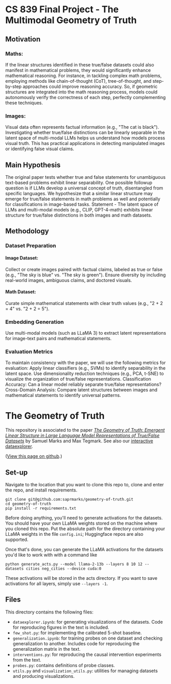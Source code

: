 # CS 839 Final Project - The Multimodal Geometry of Truth

## Motivation

### Maths:
If the linear structures identified in these true/false datasets could also manifest in mathematical problems, they would significantly enhance mathematical reasoning. For instance, in tackling complex math problems, employing methods like chain-of-thought (CoT), tree-of-thought, and step-by-step approaches could improve reasoning accuracy. So, if geometric structures are integrated into the math reasoning process, models could autonomously verify the correctness of each step, perfectly complementing these techniques.

### Images:
Visual data often represents factual information (e.g., "The cat is black"). Investigating whether true/false distinctions can be linearly separable in the latent space of multi-modal LLMs helps us understand how models process visual truth. This has practical applications in detecting manipulated images or identifying false visual claims.

## Main Hypothesis
The original paper tests whether true and false statements for unambiguous text-based problems exhibit linear separability. One possible followup question is if LLMs develop a universal concept of truth, disentangled from specific languages. We hypothesize that a similar linear structure may emerge for true/false statements in math problems as well and potentially for classifications in image-based tasks.
Statement - The latent space of LLMs and multi-modal models (e.g., CLIP, GPT-4-math) exhibits linear structure for true/false distinctions in both images and math datasets.

## Methodology

### Dataset Preparation
#### Image Dataset:
Collect or create images paired with factual claims, labeled as true or false (e.g., "The sky is blue" vs. "The sky is green").
Ensure diversity by including real-world images, ambiguous claims, and doctored visuals.
#### Math Dataset:
Curate simple mathematical statements with clear truth values 
(e.g., "2 + 2 = 4" vs. "2 + 2 = 5").

### Embedding Generation
Use multi-modal models (such as LLaMA 3) to extract latent representations for image-text pairs and mathematical statements.

### Evaluation Metrics
To maintain consistency with the paper, we will use the following metrics for evaluation:
Apply linear classifiers (e.g., SVMs) to identify separability in the latent space.
Use dimensionality reduction techniques (e.g., PCA, t-SNE) to visualize the organization of true/false representations.
Classification Accuracy: Can a linear model reliably separate true/false representations?
Cross-Domain Analysis: Compare latent structures between images and mathematical statements to identify universal patterns.


# The Geometry of Truth

This repository is associated to the paper <a href="https://arxiv.org/abs/2310.06824">*The Geometry of Truth: Emergent Linear Structure in Large Language Model Representations of True/False Datasets*</a> by Samuel Marks and Max Tegmark. See also our <a href="https://saprmarks.github.io/geometry-of-truth/dataexplorer">interactive dataexplorer</a>.

(<a href="https://github.com/saprmarks/geometry-of-truth">View this page on github</a>.)

## Set-up

Navigate to the location that you want to clone this repo to, clone and enter the repo, and install requirements.
```
git clone git@github.com:saprmarks/geometry-of-truth.git
cd geometry-of-truth
pip install -r requirements.txt
```
Before doing anything, you'll need to generate activations for the datasets. You should have your own LLaMA weights stored on the machine where you cloned this repo. Put the absolute path for the directory containing your LLaMA weights in the file `config.ini`; Huggingface repos are also supported. 

Once that's done, you can generate the LLaMA activations for the datasets you'd like to work with with a command like
```
python generate_acts.py --model llama-2-13b --layers 8 10 12 --datasets cities neg_cities --device cuda:0
```
These activations will be stored in the acts directory. If you want to save activations for all layers, simply use `--layers -1`.

## Files
This directory contains the following files:
* `dataexplorer.ipynb`: for generating visualizations of the datasets. Code for reproducing figures in the text is included.
* `few_shot.py`: for implementing the calibrated 5-shot baseline.
* `generalization.ipynb`: for training probes on one dataset and checking generalization to another. Includes code for reproducing the generalization matrix in the text.
* `interventions.py`: for reproducing the causal intervention experiments from the text.
* `probes.py`: contains definitions of probe classes.
* `utils.py` and `visualization_utils.py`: utilities for managing datasets and producing visualizations. 


